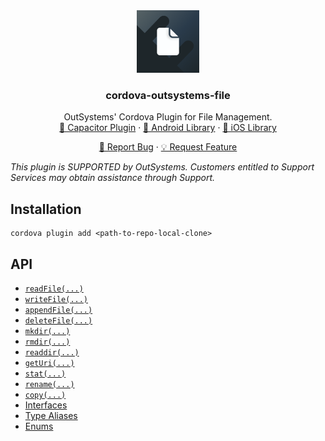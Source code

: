 <div align="center">
  <a href="https://github.com/ionic-team/cordova-outsystems-file">
    <img src="images/logo.png" alt="Logo" width="auto" height="100">
  </a>

<h3 align="center"> cordova-outsystems-file</h3>

  <p align="center">
    OutSystems' Cordova Plugin for File Management.
    <br />
    <a href="https://github.com/ionic-team/repo_name">🔌 Capacitor Plugin</a>
    ·
    <a href="https://github.com/ionic-team/cordova-outsystems-file">🤖 Android Library</a>
    ·
    <a href="https://github.com/github_username/repo_name">🍏 iOS Library</a>
  </p>
  <p align="center">
    <a href="https://github.com/ionic-team/cordova-outsystems-file/issues/new?labels=bug&template=bug-report.md">🐛 Report Bug</a>
    ·
    <a href="https://github.com/ionic-team/cordova-outsystems-file/issues/new?labels=enhancement&template=feature-request.md">   💡 Request Feature</a>
  </p>
</div>

*This plugin is SUPPORTED by OutSystems. Customers entitled to Support Services may obtain assistance through Support.*

## Installation

```console
cordova plugin add <path-to-repo-local-clone>
```

## API

<docgen-index>

* [`readFile(...)`](#readfile)
* [`writeFile(...)`](#writefile)
* [`appendFile(...)`](#appendfile)
* [`deleteFile(...)`](#deletefile)
* [`mkdir(...)`](#mkdir)
* [`rmdir(...)`](#rmdir)
* [`readdir(...)`](#readdir)
* [`getUri(...)`](#geturi)
* [`stat(...)`](#stat)
* [`rename(...)`](#rename)
* [`copy(...)`](#copy)
* [Interfaces](#interfaces)
* [Type Aliases](#type-aliases)
* [Enums](#enums)

</docgen-index>